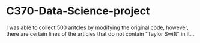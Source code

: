 # C370-Data-Science-project

I was able to collect 500 aritcles by modifying the original code, however, there are certain lines of the articles that do not contain "Taylor Swift" in it...

